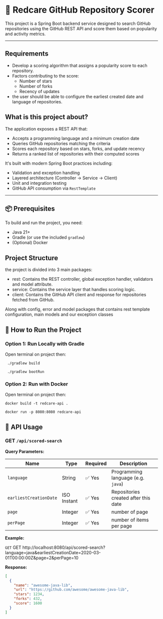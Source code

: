 # 🧪 Redcare GitHub Repository Scorer

This project is a Spring Boot backend service designed to search GitHub repositories using the
GitHub REST API and score them based on popularity and activity metrics.

---

## Requirements

- Develop a scoring algorithm that assigns a popularity score to each repository.
- Factors contributing to the score:
    - Number of stars
    - Number of forks
    - Recency of updates
- the user should be able to configure the earliest created date and language of repositories.

## What is this project about?

The application exposes a REST API that:

- Accepts a programming language and a minimum creation date
- Queries GitHub repositories matching the criteria
- Scores each repository based on stars, forks, and update recency
- Returns a ranked list of repositories with their computed scores

It's built with modern Spring Boot practices including:

- Validation and exception handling
- Layered architecture (Controller → Service → Client)
- Unit and integration testing
- GitHub API consumption via `RestTemplate`

---

## 📦 Prerequisites

To build and run the project, you need:

- Java 21+
- Gradle (or use the included `gradlew`)
- (Optional) Docker

## Project Structure

the project is divided into 3 main packages:

- rest: Contains the REST controller, global exception handler, validators and model attribute.
- service: Contains the service layer that handles scoring logic.
- client: Contains the GitHub API client and response for repositories fetched from GitHub.

Along with config, error and model packages that contains rest template configuration, main models
and our exception classes

## 🚀 How to Run the Project

### Option 1: Run Locally with Gradle

Open terminal on project then:

``` ./gradlew build```

``` ./gradlew bootRun```

### Option 2: Run with Docker

Open terminal on project then:

```docker build -t redcare-api . ```

```docker run -p 8080:8080 redcare-api ```

## 📡 API Usage

### GET `/api/scored-search`

**Query Parameters:**

| Name                   | Type        | Required | Description                          |
|------------------------|-------------|----------|--------------------------------------|
| `language`             | String      | ✅ Yes    | Programming language (e.g. `java`)   |
| `earliestCreationDate` | ISO Instant | ✅ Yes    | Repositories created after this date |
| `page`                 | Integer     | ✅ Yes    | number of page                       |
| `perPage`              | Integer     | ✅ Yes    | number of items per page             |

**Example:**

```GET```
GET http://localhost:8080/api/scored-search?language=java&earliestCreationDate=2020-03-01T00:00:00Z&page=2&perPage=10

**Response:**

```json
[
  {
    "name": "awesome-java-lib",
    "url": "https://github.com/awesome/awesome-java-lib",
    "stars": 1234,
    "forks": 432,
    "score": 1600
  }
]
```
